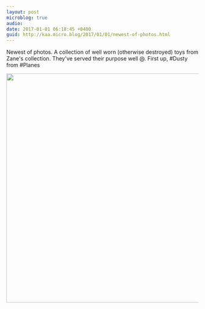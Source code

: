 ```yaml
---
layout: post
microblog: true
audio: 
date: 2017-01-01 06:18:45 +0400
guid: http://kaa.micro.blog/2017/01/01/newest-of-photos.html
---
```

Newest of photos. A collection of well worn (otherwise destroyed) toys from Zane's collection. They've served their purpose well @. First up, #Dusty from #Planes

<img src="https://www.kaa.bz/uploads/2018/8a86628a0e.jpg" width="600" height="600" />
